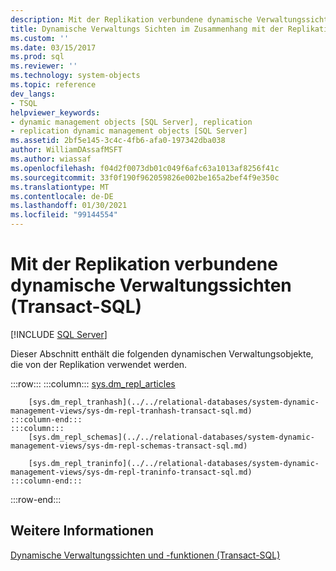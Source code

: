 ```yaml
---
description: Mit der Replikation verbundene dynamische Verwaltungssichten (Transact-SQL)
title: Dynamische Verwaltungs Sichten im Zusammenhang mit der Replikation (Transact-SQL) | Microsoft-Dokumentation
ms.custom: ''
ms.date: 03/15/2017
ms.prod: sql
ms.reviewer: ''
ms.technology: system-objects
ms.topic: reference
dev_langs:
- TSQL
helpviewer_keywords:
- dynamic management objects [SQL Server], replication
- replication dynamic management objects [SQL Server]
ms.assetid: 2bf5e145-3c4c-4fb6-afa0-197342dba038
author: WilliamDAssafMSFT
ms.author: wiassaf
ms.openlocfilehash: f04d2f0073db01c049f6afc63a1013af8256f41c
ms.sourcegitcommit: 33f0f190f962059826e002be165a2bef4f9e350c
ms.translationtype: MT
ms.contentlocale: de-DE
ms.lasthandoff: 01/30/2021
ms.locfileid: "99144554"
---
```

# <a name="replication-related-dynamic-management-views-transact-sql"></a>Mit der Replikation verbundene dynamische Verwaltungssichten (Transact-SQL)
[!INCLUDE [SQL Server](../../includes/applies-to-version/sqlserver.md)]

  Dieser Abschnitt enthält die folgenden dynamischen Verwaltungsobjekte, die von der Replikation verwendet werden.  

:::row:::
    :::column:::
        [sys.dm_repl_articles](../../relational-databases/system-dynamic-management-views/sys-dm-repl-articles-transact-sql.md)

        [sys.dm_repl_tranhash](../../relational-databases/system-dynamic-management-views/sys-dm-repl-tranhash-transact-sql.md)
    :::column-end:::
    :::column:::
        [sys.dm_repl_schemas](../../relational-databases/system-dynamic-management-views/sys-dm-repl-schemas-transact-sql.md)

        [sys.dm_repl_traninfo](../../relational-databases/system-dynamic-management-views/sys-dm-repl-traninfo-transact-sql.md)
    :::column-end:::
:::row-end:::

## <a name="see-also"></a>Weitere Informationen  
 [Dynamische Verwaltungssichten und -funktionen &#40;Transact-SQL&#41;](~/relational-databases/system-dynamic-management-views/system-dynamic-management-views.md)  
  
  
